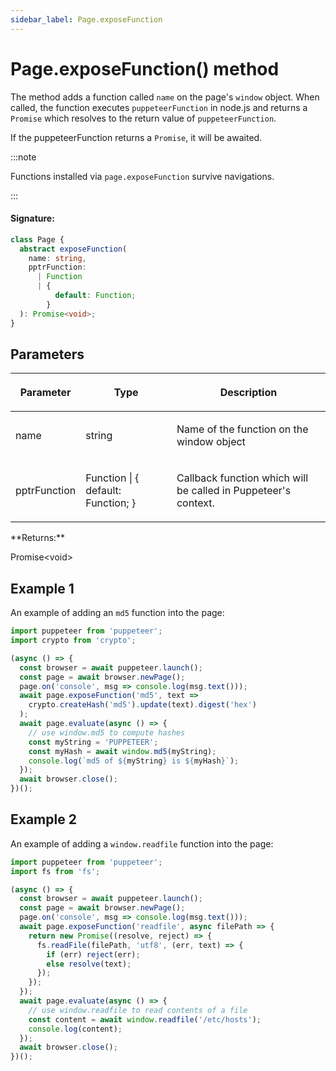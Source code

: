 ```yaml
---
sidebar_label: Page.exposeFunction
---
```


# Page.exposeFunction() method

The method adds a function called `name` on the page's `window` object. When called, the function executes `puppeteerFunction` in node.js and returns a `Promise` which resolves to the return value of `puppeteerFunction`.

If the puppeteerFunction returns a `Promise`, it will be awaited.

:::note

Functions installed via `page.exposeFunction` survive navigations.

:::

#### Signature:

```typescript
class Page {
  abstract exposeFunction(
    name: string,
    pptrFunction:
      | Function
      | {
          default: Function;
        }
  ): Promise<void>;
}
```

## Parameters

<table><thead><tr><th>

Parameter

</th><th>

Type

</th><th>

Description

</th></tr></thead>
<tbody><tr><td>

name

</td><td>

string

</td><td>

Name of the function on the window object

</td></tr>
<tr><td>

pptrFunction

</td><td>

Function \| &#123; default: Function; &#125;

</td><td>

Callback function which will be called in Puppeteer's context.

</td></tr>
</tbody></table>
**Returns:**

Promise&lt;void&gt;

## Example 1

An example of adding an `md5` function into the page:

```ts
import puppeteer from 'puppeteer';
import crypto from 'crypto';

(async () => {
  const browser = await puppeteer.launch();
  const page = await browser.newPage();
  page.on('console', msg => console.log(msg.text()));
  await page.exposeFunction('md5', text =>
    crypto.createHash('md5').update(text).digest('hex')
  );
  await page.evaluate(async () => {
    // use window.md5 to compute hashes
    const myString = 'PUPPETEER';
    const myHash = await window.md5(myString);
    console.log(`md5 of ${myString} is ${myHash}`);
  });
  await browser.close();
})();
```

## Example 2

An example of adding a `window.readfile` function into the page:

```ts
import puppeteer from 'puppeteer';
import fs from 'fs';

(async () => {
  const browser = await puppeteer.launch();
  const page = await browser.newPage();
  page.on('console', msg => console.log(msg.text()));
  await page.exposeFunction('readfile', async filePath => {
    return new Promise((resolve, reject) => {
      fs.readFile(filePath, 'utf8', (err, text) => {
        if (err) reject(err);
        else resolve(text);
      });
    });
  });
  await page.evaluate(async () => {
    // use window.readfile to read contents of a file
    const content = await window.readfile('/etc/hosts');
    console.log(content);
  });
  await browser.close();
})();
```
